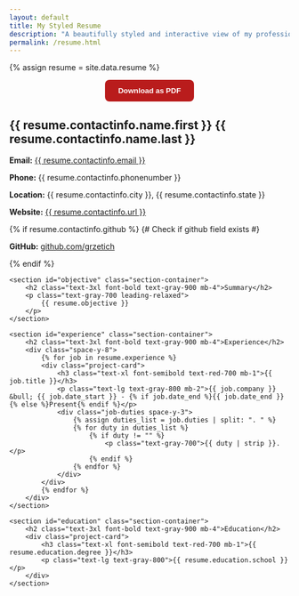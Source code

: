 ```yaml
---
layout: default
title: My Styled Resume
description: "A beautifully styled and interactive view of my professional resume, dynamically rendered from JSON data."
permalink: /resume.html
---
```


{% assign resume = site.data.resume %}

<style>
    /* Add styles that will only apply when printing */
    @media print {
        body, .container {
            margin: 0;
            padding: 0;
            box-shadow: none;
        }
        header, footer, #download-button-container {
            display: none !important;
        }
        .section-container, .project-card {
            border: none !important;
            box-shadow: none !important;
            page-break-inside: avoid;
        }
    }
</style>

<!-- Container for the download button -->
<div id="download-button-container" style="text-align: center; margin-bottom: 1.5rem;">
    <button id="download-pdf" style="padding: 0.75rem 1.5rem; border-radius: 0.5rem; font-weight: 600; color: #ffffff; background-color: #b91c1c; border: none; cursor: pointer;">
        Download as PDF
    </button>
</div>

<!-- The main resume content that will be converted to PDF -->
<div id="resume-content">
    <section id="contact-info" class="section-container">
        <h2 class="text-3xl font-bold text-gray-900 mb-4 text-center">{{ resume.contactinfo.name.first }} {{ resume.contactinfo.name.last }}</h2>
        <div class="text-center text-gray-700 leading-relaxed mb-4">
            <p class="mb-2">
                <strong>Email:</strong> <a href="mailto:{{ resume.contactinfo.email }}" class="text-red-700 hover:underline">{{ resume.contactinfo.email }}</a>
            </p>
            <p class="mb-2">
                <strong>Phone:</strong> {{ resume.contactinfo.phonenumber }}
            </p>
            <p class="mb-2">
                <strong>Location:</strong> {{ resume.contactinfo.city }}, {{ resume.contactinfo.state }}
            </p>
            <p class="mb-2">
                <strong>Website:</strong> <a href="{{ resume.contactinfo.url }}" target="_blank" class="text-red-700 hover:underline">{{ resume.contactinfo.url }}</a>
            </p>
            {% if resume.contactinfo.github %} {# Check if github field exists #}
            <p>
        <strong>GitHub:</strong> <a href="https://github.com/grzetich" target="_blank" class="text-red-700 hover:underline">github.com/grzetich</a>
    </p>
            {% endif %}
        </div>
    </section>

    <section id="objective" class="section-container">
        <h2 class="text-3xl font-bold text-gray-900 mb-4">Summary</h2>
        <p class="text-gray-700 leading-relaxed">
            {{ resume.objective }}
        </p>
    </section>

    <section id="experience" class="section-container">
        <h2 class="text-3xl font-bold text-gray-900 mb-4">Experience</h2>
        <div class="space-y-8">
            {% for job in resume.experience %}
            <div class="project-card">
                <h3 class="text-xl font-semibold text-red-700 mb-1">{{ job.title }}</h3>
                <p class="text-lg text-gray-800 mb-2">{{ job.company }} &bull; {{ job.date_start }} - {% if job.date_end %}{{ job.date_end }}{% else %}Present{% endif %}</p>
                <div class="job-duties space-y-3">
                    {% assign duties_list = job.duties | split: ". " %}
                    {% for duty in duties_list %}
                        {% if duty != "" %}
                            <p class="text-gray-700">{{ duty | strip }}.</p>
                        {% endif %}
                    {% endfor %}
                </div>
            </div>
            {% endfor %}
        </div>
    </section>

    <section id="education" class="section-container">
        <h2 class="text-3xl font-bold text-gray-900 mb-4">Education</h2>
        <div class="project-card">
            <h3 class="text-xl font-semibold text-red-700 mb-1">{{ resume.education.degree }}</h3>
            <p class="text-lg text-gray-800">{{ resume.education.school }}</p>
        </div>
    </section>
</div>

<!-- Add the html2pdf.js library -->
<script src="https://cdnjs.cloudflare.com/ajax/libs/html2pdf.js/0.10.1/html2pdf.bundle.min.js"></script>

<script>
    document.getElementById('download-pdf').addEventListener('click', function () {
        const element = document.getElementById('resume-content');
        const opt = {
            margin:       0.5,
            filename:     'Grzetich-resume.pdf',
            image:        { type: 'jpeg', quality: 0.98 },
            html2canvas:  { scale: 2, useCORS: true },
            jsPDF:        { unit: 'in', format: 'letter', orientation: 'portrait' },
            pagebreak:    { mode: ['avoid-all', 'css'], before: '.section-container' }
        };

        // New Promise-based usage:
        html2pdf().set(opt).from(element).save();
    });
</script>